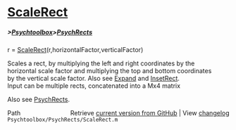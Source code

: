 # [ScaleRect](ScaleRect)
##### >[Psychtoolbox](Psychtoolbox)>[PsychRects](PsychRects)

r = [ScaleRect](ScaleRect)(r,horizontalFactor,verticalFactor)  
  
Scales a rect, by multiplying the left and right coordinates by the   
horizontal scale factor and multiplying the top and bottom coordinates  
by the vertical scale factor. Also see [Expand](Expand) and [InsetRect](InsetRect).   
Input can be multiple rects, concatenated into a Mx4 matrix  
  
Also see [PsychRects](PsychRects).  




<div class="code_header" style="text-align:right;">
  <span style="float:left;">Path&nbsp;&nbsp;</span> <span class="counter">Retrieve <a href=
  "https://raw.github.com/Psychtoolbox-3/Psychtoolbox-3/beta/Psychtoolbox/PsychRects/ScaleRect.m">current version from GitHub</a> | View <a href=
  "https://github.com/Psychtoolbox-3/Psychtoolbox-3/commits/beta/Psychtoolbox/PsychRects/ScaleRect.m">changelog</a></span>
</div>
<div class="code">
  <code>Psychtoolbox/PsychRects/ScaleRect.m</code>
</div>

